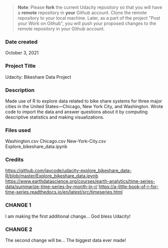 >**Note**: Please **fork** the current Udacity repository so that you will have a **remote** repository in **your** Github account. Clone the remote repository to your local machine. Later, as a part of the project "Post your Work on Github", you will push your proposed changes to the remote repository in your Github account.

### Date created
October 3, 2021

### Project Title
Udacity: Bikeshare Data Project

### Description
Made use of R to explore data related to bike share systems for three major cities in the United States—Chicago, New York City, and Washington. Wrote code to import the data and answer questions about it by computing descriptive statistics and making visualizations.

### Files used
Washington.csv
Chicago.csv
New-York-City.csv
Explore_bikeshare_data.ipynb

### Credits
https://github.com/jaycode/udacity-explore_bikeshare_data-R/blob/master/Explore_bikeshare_data.ipynb
https://www.earthdatascience.org/courses/earth-analytics/time-series-data/summarize-time-series-by-month-in-r/
https://a-little-book-of-r-for-time-series.readthedocs.io/en/latest/src/timeseries.html

### CHANGE 1
I am making the first additional change... God bless Udacity!

### CHANGE 2
The second change will be... The biggest data ever made!